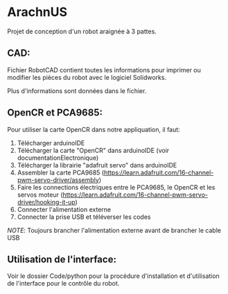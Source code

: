 # ArachnUS
Projet de conception d'un robot araignée à 3 pattes.


## CAD:
Fichier RobotCAD contient toutes les informations pour imprimer ou modifier les pièces du robot avec le logiciel Solidworks.

Plus d'informations sont données dans le fichier.

## OpenCR et PCA9685:
Pour utiliser la carte OpenCR dans notre appliquation, il faut:
1. Télécharger arduinoIDE
2. Télécharger la carte "OpenCR" dans arduinoIDE (voir documentationElectronique)
3. Télécharger la librairie "adafruit servo" dans arduinoIDE
4. Assembler la carte PCA9685 (https://learn.adafruit.com/16-channel-pwm-servo-driver/assembly)
5. Faire les connections électriques entre le PCA9685, le OpenCR et les servos moteur (https://learn.adafruit.com/16-channel-pwm-servo-driver/hooking-it-up)
6. Connecter l'alimentation externe
7. Connecter la prise USB et téléverser les codes

*NOTE*: Toujours brancher l'alimentation externe avant de brancher le cable USB

## Utilisation de l'interface:
Voir le dossier Code/python pour la procédure d'installation et d'utilisation de l'interface pour le contrôle du robot.




